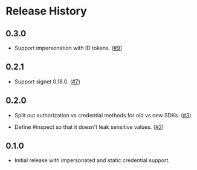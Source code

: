# Release History

0.3.0
-----

- Support impersonation with ID tokens. ([#9](https://github.com/persona-id/googleauth-extras/pull/9))

0.2.1
-----

- Support signet 0.18.0. ([#7](https://github.com/persona-id/googleauth-extras/pull/7))

0.2.0
-----

- Split out authorization vs credential methods for old vs new SDKs. ([#3](https://github.com/persona-id/googleauth-extras/pull/3))

- Define #inspect so that it doesn't leak sensitive values. ([#2](https://github.com/persona-id/googleauth-extras/pull/2))

0.1.0
-----

- Initial release with impersonated and static credential support.

